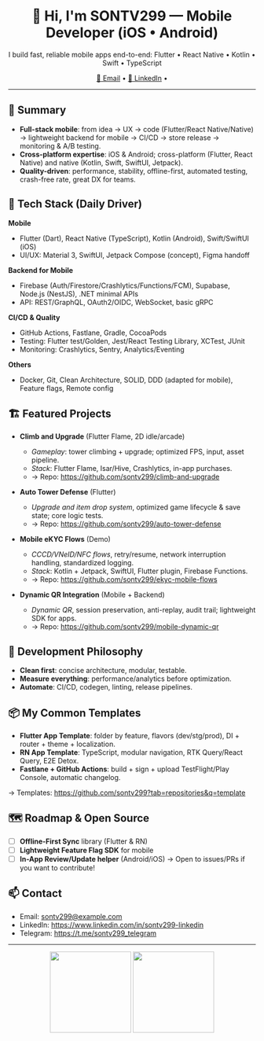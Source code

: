 <!-- Banner: you can replace with your own cover image -->
<h1 align="center">👋 Hi, I'm SONTV299 — Mobile Developer (iOS • Android)</h1>
<p align="center">
  I build fast, reliable mobile apps end-to-end: Flutter • React Native • Kotlin • Swift • TypeScript
</p>

<p align="center">
  <a href="mailto:sontv299@gmail.com">📧 Email</a> •
  <a href="https://www.linkedin.com/in/sontv299">🔗 LinkedIn</a> •
</p>

---

## 🚀 Summary
- **Full-stack mobile**: from idea → UX → code (Flutter/React Native/Native) → lightweight backend for mobile → CI/CD → store release → monitoring & A/B testing.
- **Cross-platform expertise**: iOS & Android; cross-platform (Flutter, React Native) and native (Kotlin, Swift, SwiftUI, Jetpack).
- **Quality-driven**: performance, stability, offline-first, automated testing, crash-free rate, great DX for teams.

## 🧰 Tech Stack (Daily Driver)
**Mobile**
- Flutter (Dart), React Native (TypeScript), Kotlin (Android), Swift/SwiftUI (iOS)
- UI/UX: Material 3, SwiftUI, Jetpack Compose (concept), Figma handoff

**Backend for Mobile**
- Firebase (Auth/Firestore/Crashlytics/Functions/FCM), Supabase, Node.js (NestJS), .NET minimal APIs
- API: REST/GraphQL, OAuth2/OIDC, WebSocket, basic gRPC

**CI/CD & Quality**
- GitHub Actions, Fastlane, Gradle, CocoaPods
- Testing: Flutter test/Golden, Jest/React Testing Library, XCTest, JUnit
- Monitoring: Crashlytics, Sentry, Analytics/Eventing

**Others**
- Docker, Git, Clean Architecture, SOLID, DDD (adapted for mobile), Feature flags, Remote config

## 🏗️ Featured Projects
- **Climb and Upgrade** (Flutter Flame, 2D idle/arcade)
  - *Gameplay*: tower climbing + upgrade; optimized FPS, input, asset pipeline.
  - *Stack*: Flutter Flame, Isar/Hive, Crashlytics, in-app purchases.
  - → Repo: https://github.com/sontv299/climb-and-upgrade

- **Auto Tower Defense** (Flutter)
  - *Upgrade and item drop system*, optimized game lifecycle & save state; core logic tests.
  - → Repo: https://github.com/sontv299/auto-tower-defense

- **Mobile eKYC Flows** (Demo)
  - *CCCD/VNeID/NFC flows*, retry/resume, network interruption handling, standardized logging.
  - *Stack*: Kotlin + Jetpack, SwiftUI, Flutter plugin, Firebase Functions.
  - → Repo: https://github.com/sontv299/ekyc-mobile-flows

- **Dynamic QR Integration** (Mobile + Backend)
  - *Dynamic QR*, session preservation, anti-replay, audit trail; lightweight SDK for apps.
  - → Repo: https://github.com/sontv299/mobile-dynamic-qr

## 🧪 Development Philosophy
- **Clean first**: concise architecture, modular, testable.
- **Measure everything**: performance/analytics before optimization.
- **Automate**: CI/CD, codegen, linting, release pipelines.

## 📦 My Common Templates
- **Flutter App Template**: folder by feature, flavors (dev/stg/prod), DI + router + theme + localization.
- **RN App Template**: TypeScript, modular navigation, RTK Query/React Query, E2E Detox.
- **Fastlane + GitHub Actions**: build + sign + upload TestFlight/Play Console, automatic changelog.

→ Templates: https://github.com/sontv299?tab=repositories&q=template

## 🗺️ Roadmap & Open Source
- [ ] **Offline-First Sync** library (Flutter & RN)
- [ ] **Lightweight Feature Flag SDK** for mobile
- [ ] **In-App Review/Update helper** (Android/iOS)
→ Open to issues/PRs if you want to contribute!

## 📫 Contact
- Email: sontv299@example.com
- LinkedIn: https://www.linkedin.com/in/sontv299-linkedin
- Telegram: https://t.me/sontv299_telegram

---

<p align="center">
  <img src="https://github-readme-stats.vercel.app/api?username=sontv299&show_icons=true" height="165" />
  <img src="https://github-readme-stats.vercel.app/api/top-langs/?username=sontv299&layout=compact" height="165" />
</p>
